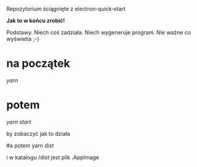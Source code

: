 Repozytorium ściągnięte z electron-quick-start

**Jak to w końcu zrobić!**

Podstawy. Niech coś zadziała. Niech wygeneruje program. Nie ważne co wyświetla ;-)

# na początek
*yarn*

# potem
*yarn start*

by zobaczyć jak to działa

#a potem
yarn dist

i w katalogu /dist jest plik .AppImage